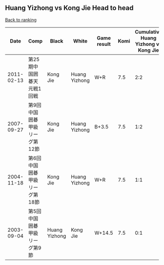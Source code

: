 ## Huang Yizhong vs Kong Jie Head to head

[Back to ranking](../../index.md)




| **Date** | **Comp** | **Black** | **White** | **Game result** | **Komi** | **Cumulative Huang Yizhong vs Kong Jie** | **Huang Yizhong streak** | **Kong Jie streak** | 
| --- | --- | --- | --- | --- | --- | --- | --- | --- |
| 2011-02-13 | 第25期中国囲碁天元戦1回戦 | Kong Jie | Huang Yizhong | W+R | 7.5 | 2:2 | 1 | 0 | 
| 2007-09-27 | 第9回中国囲碁甲級リーグ第12節 | Kong Jie | Huang Yizhong | B+3.5 | 7.5 | 1:2 | 0 | 1 | 
| 2004-11-18 | 第6回中国囲碁甲級リーグ第18節 | Kong Jie | Huang Yizhong | W+R | 7.5 | 1:1 | 1 | 0 | 
| 2003-09-04 | 第5回中国囲碁甲級リーグ第9節 | Huang Yizhong | Kong Jie | W+14.5 | 7.5 | 0:1 | 0 | 1 |




